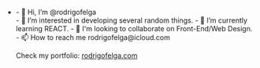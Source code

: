 <!DOCTYPE html>
<html>
  <body>
    <ul>
      <li>- 👋 Hi, I’m @rodrigofelga</li>
      - 👀 I’m interested in developing several random things.
      - 🌱 I’m currently learning REACT.
      - 💞️ I'm looking to collaborate on Front-End/Web Design.
      - 📫 How to reach me rodrigofelga@icloud.com
    </ol>
      <p>Check my portfolio: <a href="https://www.rodrigofelga.com">rodrigofelga.com</a></p> 
     <!-- Thanks for visiting my GitHub. -->
  
   </body>
 </html>        
